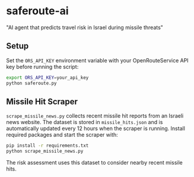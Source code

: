 # saferoute-ai
"AI agent that predicts travel risk in Israel during missile threats"

## Setup

Set the `ORS_API_KEY` environment variable with your OpenRouteService API key before running the script:

```bash
export ORS_API_KEY=your_api_key
python saferoute.py
```

## Missile Hit Scraper

`scrape_missile_news.py` collects recent missile hit reports from an Israeli news
website. The dataset is stored in `missile_hits.json` and is automatically
updated every 12 hours when the scraper is running. Install required packages
and start the scraper with:

```bash
pip install -r requirements.txt
python scrape_missile_news.py
```

The risk assessment uses this dataset to consider nearby recent missile hits.
